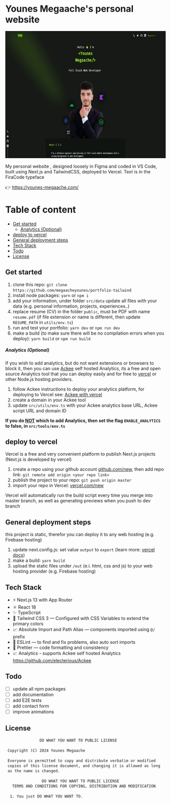 # Younes Megaache's personal website

<p align="center">
<img src="public/screenshot.png" height="400"  >
</p>

My personal website , designed loosely in Figma and coded in VS Code, built using Next.js and TailwindCSS, deployed to Vercel.
Text is in the FiraCode typeface

👉 https://younes-megaache.com/

# Table of content

- [Get started](#get-started)
  - [Analytics (Optional)](#analytics-optional)
- [deploy to vercel](#deploy-to-vercel)
- [General deployment steps](#general-deployment-steps)
- [Tech Stack](#tech-stack)
- [Todo](#todo)
- [License](#license)

## Get started

1. clone this repo: `git clone https://github.com/megaacheyounes/portfolio-tailwind`
1. install node packages: `yarn` or `npm i`
1. add your information, under folder `src/data` update all files with your data (e.g. personal information, projects, experiences..)
1. replace resume (CV) in the folder `public`, must be PDF with name `resume.pdf` (if file extension or name is different, then update `RESUME_PATH` in `utils/env.ts`)
1. run and test your portfolio: `yarn dev` or `npm run dev`
1. make a build (to make sure there will be no compilation errors when you deploy): `yarn build` or `npm run build`

##### Analytics (Optional)

If you wish to add analytics, but do not want extensions or browsers to block it, then you can use [Ackee](https://github.com/electerious/Ackee) self hosted Analytics, its a free and open source Analytics tool that you can deploy easily and for free to [vercel](https://vercel.com/) or other Node.js hosting providers.

1. follow Ackee instructions to deploy your analytics platform, for deploying to Vercel see: [Ackee with vercel](https://github.com/electerious/Ackee/blob/master/docs/Get%20started.md#with-vercel)
1. create a domain in your Ackee tool
1. update `src/utils/env.ts` with your Ackee analytics base URL, Ackee script URL and domain ID

**If you do <ins>NOT</ins> which to add Analytics, then set the flag `ENABLE_ANALYTICS` to false, in `src/tools/env.ts`**

## deploy to vercel

Vercel is a free and very convenient platform to publish Next.js projects (Next.js is developed by vercel)

1. create a repo using your github account [github.com/new](https://github.com/new), then add repo link: `git remote add origin <your repo link>`
1. publish the project to your repo: `git push origin master`
1. import your repo in Vercel: [vercel.com/new](https://vercel.com/new)

Vercel will automatically run the build script every time you merge into master branch, as well as generating previews when you push to dev branch

## General deployment steps

this project is static, therefor you can deploy it to any web hosting (e.g. Firebase hosting)

1. update next.config.js: set value `output` to `export` (learn more: [vercel docs](https://nextjs.org/docs/pages/building-your-application/deploying/static-exports))
1. make a build: `yarn build`
1. upload the static files under `/out` (e.i. html, css and js) to your web hosting provider (e.g. Firebase hosting)

## Tech Stack

- ⚡️ Next.js 13 with App Router
- ⚛️ React 18
- ✨ TypeScript
- 💨 Tailwind CSS 3 — Configured with CSS Variables to extend the primary colors
- 📈 Absolute Import and Path Alias — components imported using `@/` prefix
- 📏 ESLint — to find and fix problems, also auto sort imports
- 💖 Prettier — code formatting and consistency
- 📈 Analytics - supports Ackee self hosted Analytics https://github.com/electerious/Ackee

## Todo

- [ ] update all npm packages
- [ ] add documentation
- [ ] add E2E tests
- [ ] add contact form
- [ ] improve animations

## License

```license
               DO WHAT YOU WANT TO PUBLIC LICENSE

 Copyright (C) 2024 Younes Megaache

 Everyone is permitted to copy and distribute verbatim or modified
 copies of this license document, and changing it is allowed as long
 as the name is changed.

                DO WHAT YOU WANT TO PUBLIC LICENSE
   TERMS AND CONDITIONS FOR COPYING, DISTRIBUTION AND MODIFICATION

  1. You just DO WHAT YOU WANT TO.
```
